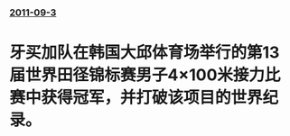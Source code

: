 ### [2011-09-3](/news/2011/09/3/index.md)

##### 
# 牙买加队在韩国大邱体育场举行的第13届世界田径锦标赛男子4×100米接力比赛中获得冠军，并打破该项目的世界纪录。



